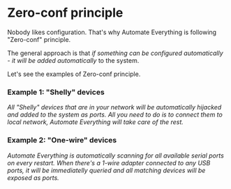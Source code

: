 # Zero-conf principle

Nobody likes configuration. That's why Automate Everything is following "Zero-conf" principle.

The general approach is that *if something can be configured automatically - it will be added automatically* to the system.

Let's see the examples of Zero-conf principle.

### Example 1: "Shelly" devices
_All "Shelly" devices that are in your network will be automatically hijacked and added to the system as ports. All you need to do is to connect them to local network, Automate Everything will take care of the rest._

### Example 2: "One-wire" devices
_Automate Everything is automatically scanning for all available serial ports on every restart. When there's a 1-wire adapter connected to any USB ports, it will be immediatelly queried and all matching devices will be exposed as ports._
